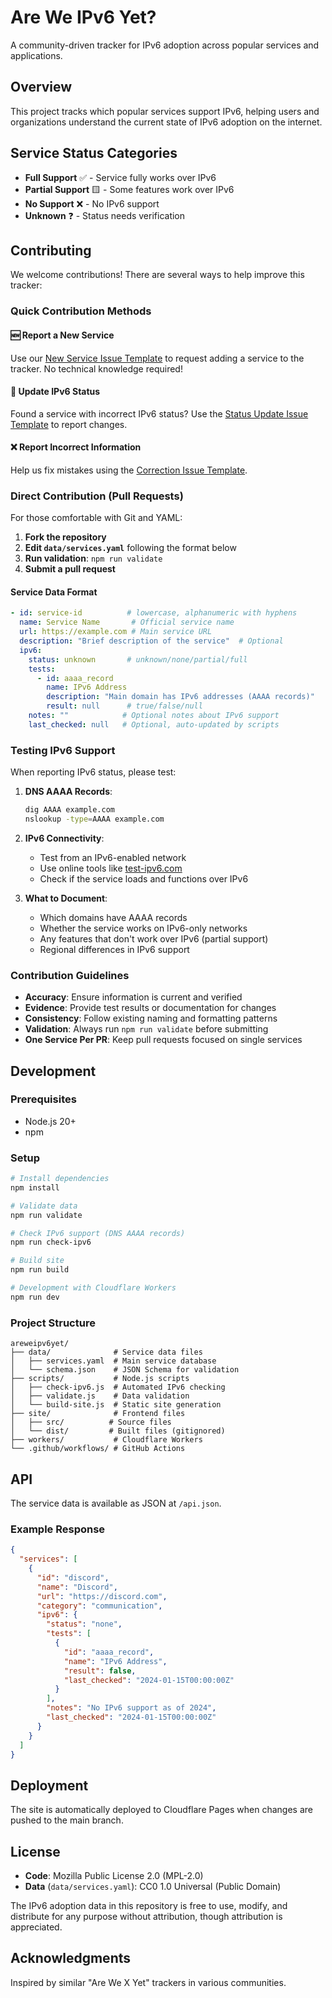 # Are We IPv6 Yet?

A community-driven tracker for IPv6 adoption across popular services and applications.

## Overview

This project tracks which popular services support IPv6, helping users and organizations understand the current state of IPv6 adoption on the internet.

## Service Status Categories

- **Full Support** ✅ - Service fully works over IPv6
- **Partial Support** 🟨 - Some features work over IPv6
- **No Support** ❌ - No IPv6 support
- **Unknown** ❓ - Status needs verification

## Contributing

We welcome contributions! There are several ways to help improve this tracker:

### Quick Contribution Methods

#### 🆕 Report a New Service
Use our [New Service Issue Template](../../issues/new?template=01-add-service.yml) to request adding a service to the tracker. No technical knowledge required!

#### 🔄 Update IPv6 Status
Found a service with incorrect IPv6 status? Use the [Status Update Issue Template](../../issues/new?template=02-update-status.yml) to report changes.

#### ❌ Report Incorrect Information
Help us fix mistakes using the [Correction Issue Template](../../issues/new?template=03-report-incorrect.yml).

### Direct Contribution (Pull Requests)

For those comfortable with Git and YAML:

1. **Fork the repository**
2. **Edit `data/services.yaml`** following the format below
3. **Run validation**: `npm run validate`
4. **Submit a pull request**

#### Service Data Format

```yaml
- id: service-id          # lowercase, alphanumeric with hyphens
  name: Service Name       # Official service name
  url: https://example.com # Main service URL
  description: "Brief description of the service"  # Optional
  ipv6:
    status: unknown       # unknown/none/partial/full
    tests:
      - id: aaaa_record
        name: IPv6 Address
        description: "Main domain has IPv6 addresses (AAAA records)"
        result: null      # true/false/null
    notes: ""            # Optional notes about IPv6 support
    last_checked: null   # Optional, auto-updated by scripts
```

### Testing IPv6 Support

When reporting IPv6 status, please test:

1. **DNS AAAA Records**: 
   ```bash
   dig AAAA example.com
   nslookup -type=AAAA example.com
   ```

2. **IPv6 Connectivity**:
   - Test from an IPv6-enabled network
   - Use online tools like [test-ipv6.com](https://test-ipv6.com)
   - Check if the service loads and functions over IPv6

3. **What to Document**:
   - Which domains have AAAA records
   - Whether the service works on IPv6-only networks
   - Any features that don't work over IPv6 (partial support)
   - Regional differences in IPv6 support


### Contribution Guidelines

- **Accuracy**: Ensure information is current and verified
- **Evidence**: Provide test results or documentation for changes
- **Consistency**: Follow existing naming and formatting patterns
- **Validation**: Always run `npm run validate` before submitting
- **One Service Per PR**: Keep pull requests focused on single services

## Development

### Prerequisites

- Node.js 20+
- npm

### Setup

```bash
# Install dependencies
npm install

# Validate data
npm run validate

# Check IPv6 support (DNS AAAA records)
npm run check-ipv6

# Build site
npm run build

# Development with Cloudflare Workers
npm run dev
```

### Project Structure

```
areweipv6yet/
├── data/              # Service data files
│   ├── services.yaml  # Main service database
│   └── schema.json    # JSON Schema for validation
├── scripts/           # Node.js scripts
│   ├── check-ipv6.js  # Automated IPv6 checking
│   ├── validate.js    # Data validation
│   └── build-site.js  # Static site generation
├── site/              # Frontend files
│   ├── src/          # Source files
│   └── dist/         # Built files (gitignored)
├── workers/           # Cloudflare Workers
└── .github/workflows/ # GitHub Actions

```

## API

The service data is available as JSON at `/api.json`.

### Example Response

```json
{
  "services": [
    {
      "id": "discord",
      "name": "Discord",
      "url": "https://discord.com",
      "category": "communication",
      "ipv6": {
        "status": "none",
        "tests": [
          {
            "id": "aaaa_record",
            "name": "IPv6 Address",
            "result": false,
            "last_checked": "2024-01-15T00:00:00Z"
          }
        ],
        "notes": "No IPv6 support as of 2024",
        "last_checked": "2024-01-15T00:00:00Z"
      }
    }
  ]
}
```

## Deployment

The site is automatically deployed to Cloudflare Pages when changes are pushed to the main branch.

## License

- **Code**: Mozilla Public License 2.0 (MPL-2.0)
- **Data** (`data/services.yaml`): CC0 1.0 Universal (Public Domain)

The IPv6 adoption data in this repository is free to use, modify, and distribute for any purpose without attribution, though attribution is appreciated.

## Acknowledgments

Inspired by similar "Are We X Yet" trackers in various communities.